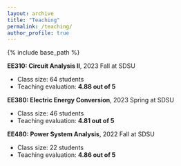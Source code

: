 ```yaml
---
layout: archive
title: "Teaching"
permalink: /teaching/
author_profile: true
---
```


{% include base_path %}


**EE310: Circuit Analysis II**, 2023 Fall at SDSU
* Class size: 64 students
* Teaching evaluation: **4.88 out of 5**

**EE380: Electric Energy Conversion**, 2023 Spring at SDSU
* Class size: 46 students
* Teaching evaluation: **4.81 out of 5**

**EE480: Power System Analysis**, 2022 Fall at SDSU
* Class size: 22 students
* Teaching evaluation: **4.86 out of 5**
